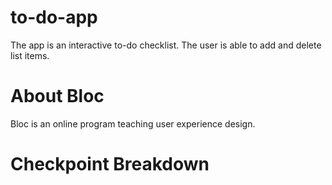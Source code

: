 # to-do-app

The app is an interactive to-do checklist. The user is able to add and delete list items. 

# About Bloc
Bloc is an online program teaching user experience design.

# Checkpoint Breakdown

